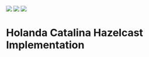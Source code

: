 ![](https://img.shields.io/travis/javaito/HCJFHazelcastImpl.svg)
![](https://img.shields.io/github/license/javaito/HCJFHazelcastImpl.svg)
![](https://img.shields.io/github/release/javaito/HCJFHazelcastImpl.svg)

# Holanda Catalina Hazelcast Implementation 
